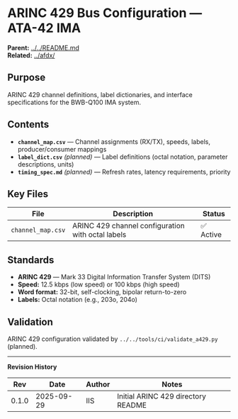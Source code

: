 # ARINC 429 Bus Configuration — ATA-42 IMA

**Parent:** [../../README.md](../../README.md)  
**Related:** [../afdx/](../afdx/)

## Purpose

ARINC 429 channel definitions, label dictionaries, and interface specifications for the BWB-Q100 IMA system.

## Contents

- **`channel_map.csv`** — Channel assignments (RX/TX), speeds, labels, producer/consumer mappings
- **`label_dict.csv`** *(planned)* — Label definitions (octal notation, parameter descriptions, units)
- **`timing_spec.md`** *(planned)* — Refresh rates, latency requirements, priority

## Key Files

| File | Description | Status |
|------|-------------|--------|
| `channel_map.csv` | ARINC 429 channel configuration with octal labels | ✅ Active |

## Standards

- **ARINC 429** — Mark 33 Digital Information Transfer System (DITS)
- **Speed:** 12.5 kbps (low speed) or 100 kbps (high speed)
- **Word format:** 32-bit, self-clocking, bipolar return-to-zero
- **Labels:** Octal notation (e.g., 203o, 204o)

## Validation

ARINC 429 configuration validated by `../../tools/ci/validate_a429.py` (planned).

---

**Revision History**

| Rev | Date | Author | Notes |
|-----|------|--------|-------|
| 0.1.0 | 2025-09-29 | IIS | Initial ARINC 429 directory README |
